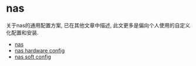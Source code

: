 # nas
关于nas的通用配置方案, 已在其他文章中描述, 此文更多是偏向个人使用的自定义化配置和安装.
- [nas](/soft/nas/readme.md)
- [nas hardware config](/soft/nas/readme.md)
- [nas soft config](/soft/nas/soft.md)
